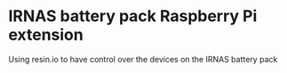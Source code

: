 # IRNAS battery pack Raspberry Pi extension
Using resin.io to have control over the devices on the IRNAS battery pack